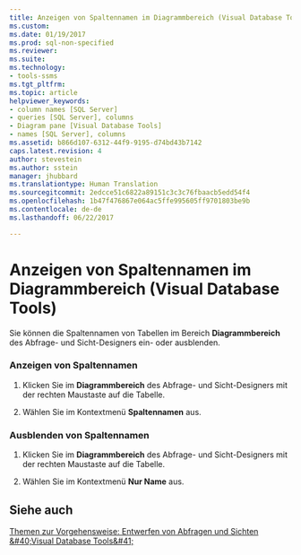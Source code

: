 ```yaml
---
title: Anzeigen von Spaltennamen im Diagrammbereich (Visual Database Tools) | Microsoft-Dokumentation
ms.custom: 
ms.date: 01/19/2017
ms.prod: sql-non-specified
ms.reviewer: 
ms.suite: 
ms.technology:
- tools-ssms
ms.tgt_pltfrm: 
ms.topic: article
helpviewer_keywords:
- column names [SQL Server]
- queries [SQL Server], columns
- Diagram pane [Visual Database Tools]
- names [SQL Server], columns
ms.assetid: b866d107-6312-44f9-9195-d74bd43b7142
caps.latest.revision: 4
author: stevestein
ms.author: sstein
manager: jhubbard
ms.translationtype: Human Translation
ms.sourcegitcommit: 2edcce51c6822a89151c3c3c76fbaacb5edd54f4
ms.openlocfilehash: 1b47f476867e064ac5ffe995605ff9701803be9b
ms.contentlocale: de-de
ms.lasthandoff: 06/22/2017

---
```

# <a name="show-column-names-in-the-diagram-pane-visual-database-tools"></a>Anzeigen von Spaltennamen im Diagrammbereich (Visual Database Tools)
Sie können die Spaltennamen von Tabellen im Bereich **Diagrammbereich** des Abfrage- und Sicht-Designers ein- oder ausblenden.  
  
### <a name="show-column-names"></a>Anzeigen von Spaltennamen  
  
1.  Klicken Sie im **Diagrammbereich** des Abfrage- und Sicht-Designers mit der rechten Maustaste auf die Tabelle.  
  
2.  Wählen Sie im Kontextmenü **Spaltennamen** aus.  
  
### <a name="hide-column-names"></a>Ausblenden von Spaltennamen  
  
1.  Klicken Sie im **Diagrammbereich** des Abfrage- und Sicht-Designers mit der rechten Maustaste auf die Tabelle.  
  
2.  Wählen Sie im Kontextmenü **Nur Name** aus.  
  
## <a name="see-also"></a>Siehe auch  
[Themen zur Vorgehensweise: Entwerfen von Abfragen und Sichten &amp;#40;Visual Database Tools&amp;#41;](../../ssms/visual-db-tools/design-queries-and-views-how-to-topics-visual-database-tools.md)  
  

